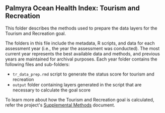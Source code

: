 ## Palmyra Ocean Health Index: Tourism and Recreation 

This folder describes the methods used to prepare the data layers for the Tourism and Recreation goal. 


The folders in this file include the metadata, R scripts, and data for each assessment year (i.e., the year the assessment was conducted). The most current year represents the best available data and methods, and previous years are maintained for archival purposes. Each year folder contains the following files and sub-folders:  

- `tr_data_prep.rmd` script to generate the status score for tourism and recreation   
- `output`           folder containing layers generated in the script that are necessary to calculate the goal score      

To learn more about how the Tourism and Recreation goal is calculated, refer the project's [Supplemental Methods](https://raw.githack.com/OHI-4site/pal-scores/master/documents/methods-results/Supplement.html) document.   




